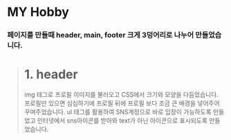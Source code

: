 # MY Hobby

### 페이지를 만들때 header, main, footer 크게 3덩어리로 나누어 만들었습니다.
 
 ># 1. header
 >img 테그로 프로필 이미지를 불러오고 CSS에서 크기와 모양을 다듬었습니다.
 >프로필만 있으면 심심하기에 프로필 뒤에 프로필 보다 조금 큰 배경을 넣어주어 꾸며주었습니다.
 >ul 테그를 활용하여 SNS계정으로 바로 입장이 가능하도록 만들었고 인터넷에서 sns아이콘를 받아와 text가 아닌 아이콘으로 표시되도록 만들었습니다. 
 
 
